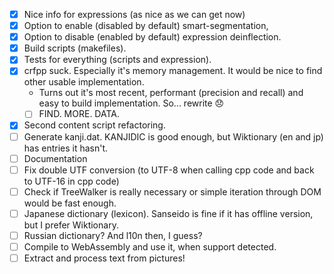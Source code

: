 
- [x] Nice info for expressions (as nice as we can get now)
- [x] Option to enable (disabled by default) smart-segmentation,
- [x] Option to disable (enabled by default) expression deinflection.
- [x] Build scripts (makefiles).
- [x] Tests for everything (scripts and expression).
- [x] crfpp suck. Especially it's memory management. It would be nice to find other usable implementation.
  * Turns out it's most recent, performant (precision and recall) and easy to build implementation. So... rewrite 😞
  - [ ] FIND. MORE. DATA.
- [x] Second content script refactoring.
- [ ] Generate kanji.dat. KANJIDIC is good enough, but Wiktionary (en and jp) has entries it hasn't.
- [ ] Documentation
- [ ] Fix double UTF conversion (to UTF-8 when calling cpp code and back to UTF-16 in cpp code)
- [ ] Check if TreeWalker is really necessary or simple iteration through DOM would be fast enough.
- [ ] Japanese dictionary (lexicon). Sanseido is fine if it has offline version, but I prefer Wiktionary.
- [ ] Russian dictionary? And l10n then, I guess?
- [ ] Compile to WebAssembly and use it, when support detected.
- [ ] Extract and process text from pictures!
